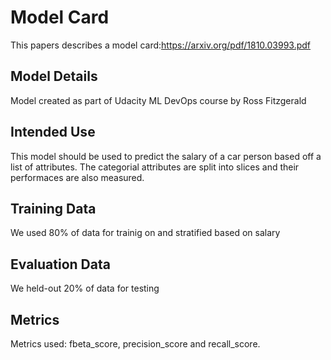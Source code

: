 # Model Card
This papers describes a model card:https://arxiv.org/pdf/1810.03993.pdf

## Model Details
Model created as part of Udacity ML DevOps course by Ross Fitzgerald

## Intended Use
This model should be used to predict the salary of a car person based off a list of attributes. The categorial attributes are split into slices and their performaces are also 
measured.

## Training Data
We used 80% of data for trainig on and stratified based on salary

## Evaluation Data
We held-out 20% of data for testing

## Metrics
Metrics used: fbeta_score, precision_score and recall_score.



